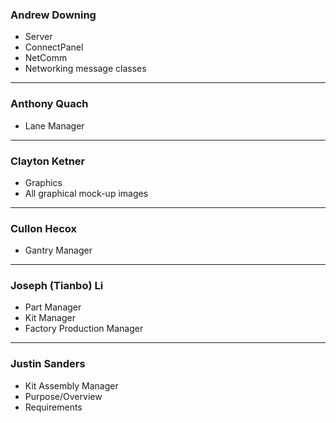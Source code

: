 ### Andrew Downing
* Server
* ConnectPanel
* NetComm
* Networking message classes

***

### Anthony Quach 
* Lane Manager
***

### Clayton Ketner 
* Graphics
* All graphical mock-up images

***
 
### Cullon Hecox
* Gantry Manager

***

### Joseph (Tianbo) Li
* Part Manager
* Kit Manager
* Factory Production Manager

***

### Justin Sanders
* Kit Assembly Manager
* Purpose/Overview
* Requirements